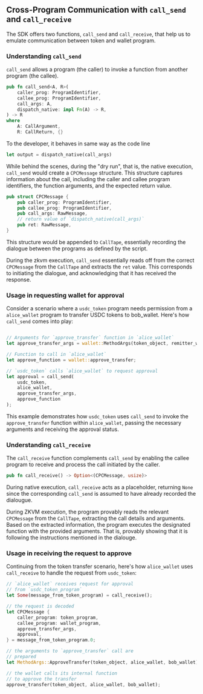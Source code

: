 ## Cross-Program Communication with `call_send` and `call_receive`
The SDK offers two functions, `call_send` and `call_receive`, that help us to emulate communication between token and wallet program.

### Understanding `call_send`
`call_send` allows a program (the caller) to invoke a function from another program (the callee). 
```rust
pub fn call_send<A, R>(
    caller_prog: ProgramIdentifier,
    callee_prog: ProgramIdentifier,
    call_args: A,
    dispatch_native: impl Fn(A) -> R,
) -> R
where
    A: CallArgument,
    R: CallReturn, {}
```
To the developer, it behaves in same way as the code line
```rust
let output = dispatch_native(call_args)
```
While behind the scenes, during the "dry run", that is, the native execution, `call_send` would create a `CPCMessage` structure. This structure captures information about the call, including the caller and callee program identifiers, the function arguments, and the expected return value.

```rust
pub struct CPCMessage {
    pub caller_prog: ProgramIdentifier,
    pub callee_prog: ProgramIdentifier,
    pub call_args: RawMessage,
    // return value of `dispatch_native(call_args)`
    pub ret: RawMessage,
}
```
This structure would be appended to `CallTape`, essentially recording the dialogue between the programs as defined by the script.

During the zkvm execution, `call_send` essentially reads off from the correct `CPCMessage` from the `CallTape` and extracts the `ret` value. This corresponds to initiating the dialogue, and acknowledging that it has received the response.

### Usage in requesting wallet for approval

Consider a scenario where a `usdc_token` program needs permission from a `alice_wallet` program to transfer USDC tokens to bob_wallet. Here's how `call_send` comes into play:

```rust

// Arguments for `approve_transfer` function in `alice_wallet`
let approve_transfer_args = wallet::MethodArgs(token_object, remitter_wallet, remittee_wallet);

// Function to call in `alice_wallet`
let approve_function = wallet::approve_transfer;

// `usdc_token` calls `alice_wallet` to request approval
let approval = call_send(
    usdc_token,
    alice_wallet,
    approve_transfer_args,
    approve_function
);
```
This example demonstrates how `usdc_token` uses `call_send` to invoke the `approve_transfer` function within `alice_wallet`, passing the necessary arguments and receiving the approval status.

### Understanding `call_receive`

The `call_receive` function complements `call_send` by enabling the callee program to receive and process the call initiated by the caller.

```rust
pub fn call_receive() -> Option<(CPCMessage, usize)>
```

During native execution, `call_receive` acts as a placeholder, returning `None` since the corresponding `call_send` is assumed to have already recorded the dialougue.

During ZKVM execution, the program provably reads the relevant `CPCMessage` from the `CallTape`, extracting the call details and arguments. Based on the extracted information, the program executes the designated function with the provided arguments. That is, provably showing that it is following the instructions mentioned in the dialouge.

### Usage in receiving the request to approve

Continuing from the token transfer scenario, here's how `alice_wallet` uses `call_receive` to handle the request from `usdc_token`:


```rust
// `alice_wallet` receives request for approval
// from `usdc_token_program`
let Some(message_from_token_program) = call_receive();

// the request is decoded
let CPCMessage {
    caller_program: token_program,
    callee_program: wallet_program,
    approve_transfer_args,
    approval,
} = message_from_token_program.0;

// the arguments to `approve_transfer` call are 
// prepared
let MethodArgs::ApproveTransfer(token_object, alice_wallet, bob_wallet) = approve_call_args;

// the wallet calls its internal function
// to approve the transfer
approve_transfer(token_object, alice_wallet, bob_wallet);
```
